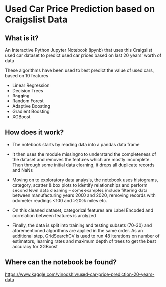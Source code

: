 # Used Car Price Prediction based on Craigslist Data
## What is it?
An Interactive Python Jupyter Notebook (ipynb) that uses this Craigslist used car dataset to predict used car prices based on last 20 years' worth of data

These algorithms have been used to best predict the value of used cars, based on 10 features
*	Linear Regression
*	Decision Trees 
*	Bagging 
*	Random Forest
*	Adaptive Boosting 
*	Gradient Boosting 
*	XGBoost

## How does it work?
* The notebook starts by reading data into a pandas data frame
* It then uses the module missingno to understand the completeness of the dataset and removes the features which are mostly incomplete. Then through some initial data cleaning, it drops all duplicate records and NaNs

*	Moving on to exploratory data analysis, the notebook uses histograms, category, scatter & box plots to identify relationships and perform second level data cleaning – some examples include filtering data between manufacturing years 2000 and 2020, removing records with odometer readings <100 and >200k miles etc.

*	On this cleaned dataset, categorical features are Label Encoded and correlation between features is analyzed 

*	Finally, the data is split into training and testing subsets (70-30) and aforementioned algorithms are applied in the same order. As an additional step, GridSearchCV is used to run 48 iterations on number of estimators, learning rates and maximum depth of trees to get the best accuracy for XGBoost

## Where can the notebook be found?

https://www.kaggle.com/vinodshiv/used-car-price-prediction-20-years-data


